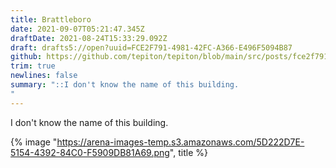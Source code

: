 ```yaml
---
title: Brattleboro
date: 2021-09-07T05:21:47.345Z
draftDate: 2021-08-24T15:33:29.092Z
draft: drafts5://open?uuid=FCE2F791-4981-42FC-A366-E496F5094B87
github: https://github.com/tepiton/tepiton/blob/main/src/posts/fce2f791-4981-42fc-a366-e496f5094b87.md
trim: true
newlines: false
summary: "::I don't know the name of this building.
"
---
```



I don't know the name of this building.

{% image "https://arena-images-temp.s3.amazonaws.com/5D222D7E-5154-4392-84C0-F5909DB81A69.png", title %}
